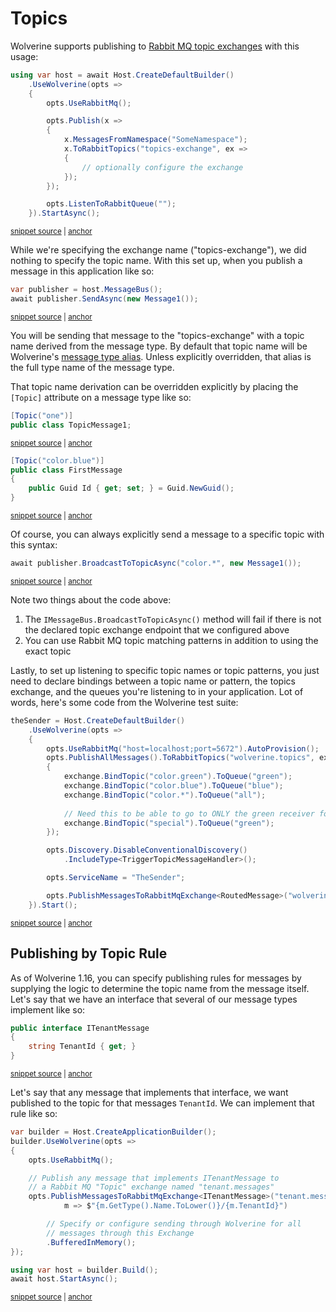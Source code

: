 # Topics

Wolverine supports publishing to [Rabbit MQ topic exchanges](https://www.rabbitmq.com/tutorials/tutorial-one-dotnet.html)
with this usage:

<!-- snippet: sample_publishing_to_rabbit_mq_topics_exchange -->
<a id='snippet-sample_publishing_to_rabbit_mq_topics_exchange'></a>
```cs
using var host = await Host.CreateDefaultBuilder()
    .UseWolverine(opts =>
    {
        opts.UseRabbitMq();

        opts.Publish(x =>
        {
            x.MessagesFromNamespace("SomeNamespace");
            x.ToRabbitTopics("topics-exchange", ex =>
            {
                // optionally configure the exchange
            });
        });

        opts.ListenToRabbitQueue("");
    }).StartAsync();
```
<sup><a href='https://github.com/JasperFx/wolverine/blob/main/src/Transports/RabbitMQ/Wolverine.RabbitMQ.Tests/Samples.cs#L17-L36' title='Snippet source file'>snippet source</a> | <a href='#snippet-sample_publishing_to_rabbit_mq_topics_exchange' title='Start of snippet'>anchor</a></sup>
<!-- endSnippet -->

While we're specifying the exchange name ("topics-exchange"), we did nothing to specify the topic
name. With this set up, when you publish a message in this application like so:

<!-- snippet: sample_sending_topic_routed_message -->
<a id='snippet-sample_sending_topic_routed_message'></a>
```cs
var publisher = host.MessageBus();
await publisher.SendAsync(new Message1());
```
<sup><a href='https://github.com/JasperFx/wolverine/blob/main/src/Transports/RabbitMQ/Wolverine.RabbitMQ.Tests/Samples.cs#L38-L43' title='Snippet source file'>snippet source</a> | <a href='#snippet-sample_sending_topic_routed_message' title='Start of snippet'>anchor</a></sup>
<!-- endSnippet -->

You will be sending that message to the "topics-exchange" with a topic name derived from
the message type. By default that topic name will be Wolverine's [message type alias](/guide/messages.html#message-type-name-or-alias).
Unless explicitly overridden, that alias is the full type name of the message type.

That topic name derivation can be overridden explicitly by placing the `[Topic]` attribute
on a message type like so:

<!-- snippet: sample_using_topic_attribute -->
<a id='snippet-sample_using_topic_attribute'></a>
```cs
[Topic("one")]
public class TopicMessage1;
```
<sup><a href='https://github.com/JasperFx/wolverine/blob/main/src/Testing/CoreTests/Configuration/TopicRoutingTester.cs#L7-L12' title='Snippet source file'>snippet source</a> | <a href='#snippet-sample_using_topic_attribute' title='Start of snippet'>anchor</a></sup>
<a id='snippet-sample_using_topic_attribute-1'></a>
```cs
[Topic("color.blue")]
public class FirstMessage
{
    public Guid Id { get; set; } = Guid.NewGuid();
}
```
<sup><a href='https://github.com/JasperFx/wolverine/blob/main/src/Transports/RabbitMQ/Wolverine.RabbitMQ.Tests/send_by_topics.cs#L445-L453' title='Snippet source file'>snippet source</a> | <a href='#snippet-sample_using_topic_attribute-1' title='Start of snippet'>anchor</a></sup>
<!-- endSnippet -->

Of course, you can always explicitly send a message to a specific topic with this syntax:

<!-- snippet: sample_sending_to_a_specific_topic -->
<a id='snippet-sample_sending_to_a_specific_topic'></a>
```cs
await publisher.BroadcastToTopicAsync("color.*", new Message1());
```
<sup><a href='https://github.com/JasperFx/wolverine/blob/main/src/Transports/RabbitMQ/Wolverine.RabbitMQ.Tests/Samples.cs#L45-L49' title='Snippet source file'>snippet source</a> | <a href='#snippet-sample_sending_to_a_specific_topic' title='Start of snippet'>anchor</a></sup>
<!-- endSnippet -->

Note two things about the code above:

1. The `IMessageBus.BroadcastToTopicAsync()` method will fail if there is not the declared topic
   exchange endpoint that we configured above
2. You can use Rabbit MQ topic matching patterns in addition to using the exact topic

Lastly, to set up listening to specific topic names or topic patterns, you just need to
declare bindings between a topic name or pattern, the topics exchange, and the queues you're listening
to in your application. Lot of words, here's some code from the Wolverine test suite:

<!-- snippet: sample_binding_topics_and_topic_patterns_to_queues -->
<a id='snippet-sample_binding_topics_and_topic_patterns_to_queues'></a>
```cs
theSender = Host.CreateDefaultBuilder()
    .UseWolverine(opts =>
    {
        opts.UseRabbitMq("host=localhost;port=5672").AutoProvision();
        opts.PublishAllMessages().ToRabbitTopics("wolverine.topics", exchange =>
        {
            exchange.BindTopic("color.green").ToQueue("green");
            exchange.BindTopic("color.blue").ToQueue("blue");
            exchange.BindTopic("color.*").ToQueue("all");
            
            // Need this to be able to go to ONLY the green receiver for a test
            exchange.BindTopic("special").ToQueue("green");
        });

        opts.Discovery.DisableConventionalDiscovery()
            .IncludeType<TriggerTopicMessageHandler>();

        opts.ServiceName = "TheSender";

        opts.PublishMessagesToRabbitMqExchange<RoutedMessage>("wolverine.topics", m => m.TopicName);
    }).Start();
```
<sup><a href='https://github.com/JasperFx/wolverine/blob/main/src/Transports/RabbitMQ/Wolverine.RabbitMQ.Tests/send_by_topics.cs#L27-L51' title='Snippet source file'>snippet source</a> | <a href='#snippet-sample_binding_topics_and_topic_patterns_to_queues' title='Start of snippet'>anchor</a></sup>
<!-- endSnippet -->

## Publishing by Topic Rule

As of Wolverine 1.16, you can specify publishing rules for messages by supplying
the logic to determine the topic name from the message itself. Let's say that we have
an interface that several of our message types implement like so:

<!-- snippet: sample_rabbit_itenantmessage -->
<a id='snippet-sample_rabbit_itenantmessage'></a>
```cs
public interface ITenantMessage
{
    string TenantId { get; }
}
```
<sup><a href='https://github.com/JasperFx/wolverine/blob/main/src/Transports/RabbitMQ/Wolverine.RabbitMQ.Tests/Samples.cs#L658-L665' title='Snippet source file'>snippet source</a> | <a href='#snippet-sample_rabbit_itenantmessage' title='Start of snippet'>anchor</a></sup>
<!-- endSnippet -->

Let's say that any message that implements that interface, we want published to the 
topic for that messages `TenantId`. We can implement that rule like so:

<!-- snippet: sample_rabbit_topic_rules -->
<a id='snippet-sample_rabbit_topic_rules'></a>
```cs
var builder = Host.CreateApplicationBuilder();
builder.UseWolverine(opts =>
{
    opts.UseRabbitMq();

    // Publish any message that implements ITenantMessage to
    // a Rabbit MQ "Topic" exchange named "tenant.messages"
    opts.PublishMessagesToRabbitMqExchange<ITenantMessage>("tenant.messages",
            m => $"{m.GetType().Name.ToLower()}/{m.TenantId}")

        // Specify or configure sending through Wolverine for all
        // messages through this Exchange
        .BufferedInMemory();
});

using var host = builder.Build();
await host.StartAsync();
```
<sup><a href='https://github.com/JasperFx/wolverine/blob/main/src/Transports/RabbitMQ/Wolverine.RabbitMQ.Tests/Samples.cs#L541-L561' title='Snippet source file'>snippet source</a> | <a href='#snippet-sample_rabbit_topic_rules' title='Start of snippet'>anchor</a></sup>
<!-- endSnippet -->
